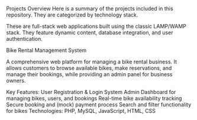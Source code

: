 Projects Overview
Here is a summary of the projects included in this repository. They are categorized by technology stack.

These are full-stack web applications built using the classic LAMP/WAMP stack. They feature dynamic content, database integration, and user authentication.

 Bike Rental Management System

 A comprehensive web platform for managing a bike rental business. It allows customers to browse available bikes, make reservations, and manage their bookings, while providing an admin panel for business owners.

Key Features:
User Registration & Login System
Admin Dashboard for managing bikes, users, and bookings
Real-time bike availability tracking
Secure booking and (mock) payment process
Search and filter functionality for bikes
Technologies: PHP, MySQL, JavaScript, HTML, CSS
